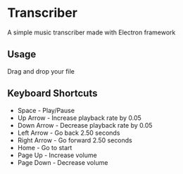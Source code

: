 # Transcriber
A simple music transcriber made with Electron framework

## Usage
Drag and drop your file

## Keyboard Shortcuts
- Space - Play/Pause
- Up Arrow - Increase playback rate by 0.05
- Down Arrow - Decrease playback rate by 0.05
- Left Arrow - Go back 2.50 seconds
- Right Arrow - Go forward 2.50 seconds
- Home - Go to start
- Page Up - Increase volume
- Page Down - Decrease volume
